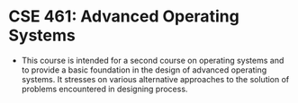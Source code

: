 # CSE 461: Advanced Operating Systems
- This course is intended for a second course on operating systems and to provide a basic foundation in the design of advanced operating systems. It stresses on various alternative approaches to the solution of problems encountered in designing process.

